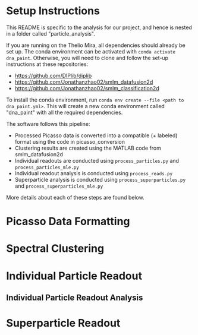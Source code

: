 # Setup Instructions
This README is specific to the analysis for our project, and hence is nested in a folder called "particle_analysis".

If you are running on the Thelio Mira, all dependencies should already be set up.
The conda environment can be activated with `conda activate dna_paint`.
Otherwise, you will need to clone and follow the set-up instructions at these repositories:
* https://github.com/DIPlib/diplib
* https://github.com/Jonathanzhao02/smlm_datafusion2d
* https://github.com/Jonathanzhao02/smlm_classification2d

To install the conda environment, run `conda env create --file <path to dna_paint.yml>`.
This will create a new conda environment called "dna_paint" with all the required dependencies.

The software follows this pipeline:
* Processed Picasso data is converted into a compatible (+ labeled) format using the code in picasso_conversion
* Clustering results are created using the MATLAB code from smlm_datafusion2d
* Individual readouts are conducted using `process_particles.py` and `process_particles_mle.py`
* Individual readout analysis is conducted using `process_reads.py`
* Superparticle analysis is conducted using `process_superparticles.py` and `process_superparticles_mle.py`

More details about each of these steps are found below.

# Picasso Data Formatting

# Spectral Clustering

# Individual Particle Readout

## Individual Particle Readout Analysis

# Superparticle Readout
